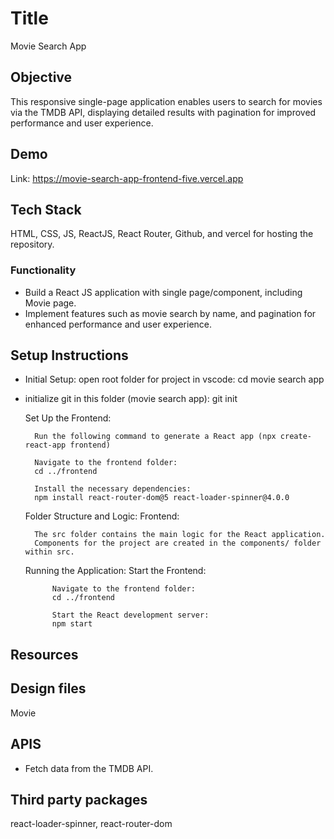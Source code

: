 # Title
Movie Search App

## Objective
This responsive single-page application enables users to search for movies via the TMDB API, displaying detailed results with pagination for improved performance and user experience.

## Demo

Link: https://movie-search-app-frontend-five.vercel.app

## Tech Stack
HTML, CSS, JS, ReactJS, React Router, Github, and vercel for hosting the repository.

### Functionality
* Build a React JS application with single page/component, including Movie page.
* Implement features such as movie search by name, and pagination for enhanced performance and user experience.

## Setup Instructions
* Initial Setup: open root folder for project in vscode: cd movie search app
* initialize git in this folder (movie search app): git init

    Set Up the Frontend:

        Run the following command to generate a React app (npx create-react-app frontend)

        Navigate to the frontend folder:
        cd ../frontend

        Install the necessary dependencies:
        npm install react-router-dom@5 react-loader-spinner@4.0.0

    Folder Structure and Logic: Frontend:

        The src folder contains the main logic for the React application.
        Components for the project are created in the components/ folder within src.
    
    Running the Application:
        Start the Frontend:

            Navigate to the frontend folder:
            cd ../frontend
    
            Start the React development server:
            npm start


## Resources
## Design files
Movie

## APIS
* Fetch data from the TMDB API.

## Third party packages
react-loader-spinner, react-router-dom
